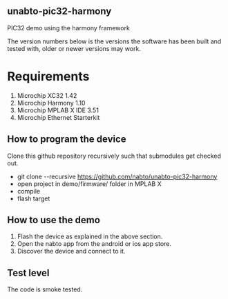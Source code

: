 ## unabto-pic32-harmony
PIC32 demo using the harmony framework


The version numbers below is the versions the software has been built
and tested with, older or newer versions may work.

# Requirements
  1. Microchip XC32 1.42
  2. Microchip Harmony 1.10
  3. Microchip MPLAB X IDE 3.51
  4. Microchip Ethernet Starterkit


## How to program the device

Clone this github repository recursively such that submodules get checked out.

  * git clone --recursive https://github.com/nabto/unabto-pic32-harmony
  * open project in demo/firmware/ folder in MPLAB X
  * compile 
  * flash target
  
## How to use the demo

  1. Flash the device as explained in the above section. 
  2. Open the nabto app from the android or ios app store.
  3. Discover the device and connect to it.


## Test level

The code is smoke tested.


